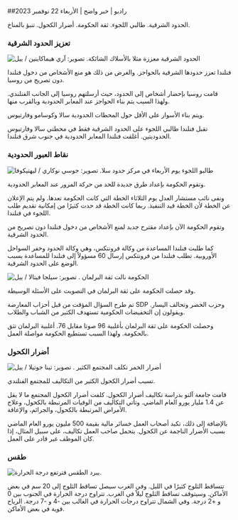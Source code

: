 ##راديو \| خبر واضح \| الأربعاء 22 نوفمبر 2023

الحدود الشرقية. طالبي اللجوء. ثقة الحكومة. أضرار الكحول. تنبؤ بالمناخ.

### تعزيز الحدود الشرقية

![الحدود الشرقية معززة مثلا بالأسلاك الشائكة. تصوير: آري هيماكاينين / ييل](https://images.cdn.yle.fi/image/upload/c_crop,h_3078,w_5472,x_0,y_157/ar_1.7777777777777777,c_fill,g_faces,h_675,w_1200/dpr_1.0/q_auto:eco/f_auto/fl_lossy/v1700489748/39-1203622655b691ed016a)

فنلندا تعزز حدودها الشرقية بالحواجز. والغرض من ذلك هو منع الأشخاص من دخول فنلندا دون تصريح من روسيا.

قامت روسيا بإحضار أشخاص إلى الحدود، حيث أرسلتهم روسيا إلى الجانب الفنلندي. ولهذا السبب يتم بناء الحواجز عند المعابر الحدودية وبالقرب منها.

ويتم بناء الأسوار على الأقل حول المحطات الحدودية سالا وكوسامو وفارتيوس.

تقبل فنلندا طالبي اللجوء على الحدود الشرقية فقط في محطتي سالا وفارتيوس الحدوديتين. أغلقت فنلندا المعابر الحدودية في جنوب شرق فنلندا.

### نقاط العبور الحدودية

![طالبو اللجوء يوم الأربعاء في مركز حدود سلا. تصوير: جوسي نوكاري / ليهتيكوفا](https://images.cdn.yle.fi/image/upload/c_crop,h_2879,w_5119,x_0,y_429/ar_1.7777777777777777,c_fill,g_faces,h_675,w_1200/dpr_1.0/q_auto:eco/f_auto/fl_lossy/v1700655653/39-1204918655df1f3cef50)

وتقوم الحكومة بإعداد طرق جديدة للحد من حركة المرور عند المعابر الحدودية.

ونفى نائب مستشار العدل يوم الثلاثاء الخطة التي كانت الحكومة تعدها. ولم يتم الإعلان عن الخطة لأن الخطة قيد التنفيذ. ربما كانت الخطة قد حدت كثيرًا من إمكانية تقديم طلب اللجوء في فنلندا.

وتقوم الحكومة الآن بإعداد مقترح جديد لمنع الأشخاص من دخول فنلندا دون تصريح من الحدود الشرقية.

كما طلبت فنلندا المساعدة من وكالة فرونتكس، وهي وكالة الحدود وخفر السواحل الأوروبية. تطلب فنلندا من فرونتكس إرسال 60 مسؤولاً إلى فنلندا للمساعدة بسبب الوضع على الحدود الشرقية.

![الحكومة نالت ثقة البرلمان . تصوير: سيلجا فيتالا / ييل](https://images.cdn.yle.fi/image/upload/c_crop,h_2241,w_3983,x_0,y_325/ar_1.7777777777777777,c_fill,g_faces,h_675,w_1200/dpr_1.0/q_auto:eco/f_auto/fl_lossy/v1696934704/39-118409465252a7d6dc9d)

وقد حصلت الحكومة على ثقة البرلمان في التصويت على الأسئلة الوسيطة.

تم طرح السؤال المؤقت من قبل أحزاب المعارضة SDP وحزب الخضر وتحالف اليسار. ويقولون إن التخفيضات الحكومية تستهدف الكثير من الشباب والطلاب.

وحصلت الحكومة على ثقة البرلمان بأغلبية 96 صوتا مقابل 76. أغلبية البرلمان تثق بالحكومة. ولهذا السبب تستطيع الحكومة مواصلة العمل.

### أضرار الكحول

![ أضرار الخمر تكلف المجتمع الكثير . تصوير: تينا جوتيلا / ييل](https://images.cdn.yle.fi/image/upload/c_crop,h_2944,w_5235,x_0,y_312/ar_1.7777777777777777,c_fill,g_faces,h_675,w_1200/dpr_1.0/q_auto:eco/f_auto/fl_lossy/v1700406169/39-1203003655a1febe291f)

تسبب أضرار الكحول الكثير من التكاليف للمجتمع الفنلندي.

قامت جامعة آلتو بدراسة تكاليف أضرار الكحول. كلفت أضرار الكحول المجتمع ما لا يقل عن 1.4 مليار يورو العام الماضي. وتأتي التكاليف من الوفيات المرتبطة بالكحول، وعلاج الأمراض المرتبطة بالكحول، والجرائم، والإعاقة.

بالإضافة إلى ذلك، تكبد أصحاب العمل خسائر مالية بقيمة 500 مليون يورو العام الماضي بسبب الأضرار الناجمة عن الكحول. يتحمل صاحب العمل تكاليف، على سبيل المثال، إذا كان الموظف غير قادر على العمل.

### طقس

![يبرد الطقس فترتفع درجة الحرارة.](https://images.cdn.yle.fi/image/upload/c_crop,h_1080,w_1919,x_0,y_0/ar_1.7777777777777777,c_fill,g_faces,h_675,w_1200/dpr_1.0/q_auto:eco/f_auto/fl_lossy/v1700671048/39-1205140655e2e229bced)

تتساقط الثلوج كثيرًا في الليل. وفي الغرب سيصل تساقط الثلوج إلى 20 سم في بعض الأماكن. وسيتوقف تساقط الثلوج ليلاً في الغرب. تتراوح درجة الحرارة في الجنوب بين 0 و +2 درجة. وفي الشمال تتراوح درجات الحرارة في الغالب بين -4 و -7 درجة. الرياح قوية في بعض الأماكن.
